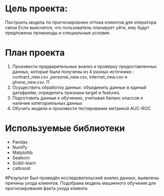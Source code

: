 # Цель проекта:
Построить модель по прогнозировнию оттока клиентов для оператора связи 
Если выяснится, что пользователь планирует уйти, ему будут предложены промокоды и специальные условия. 

# План проекта
1.   Произвести предварительные анализ и проверку предоставленных данных, которые были получены из 4 разных источнико : contract_new.csv ,personal_new.csv, internet_new.csv  и phone_new.csv. П
2.   Осуществить обработку данных: объеденить данные в единый датафрейм, определить признаки target и features.
3. Подготовить данные к обучению, учитывая баланс классов и наличие категорияльных данных
4. Обучить модели и произвести тестирование метрикой AUC-ROC

# Используемые библиотеки
- Pandas
- NumPy
- Matplotlib
- Seaborn
- Scikit-learn
- catboost

#Результат
Был проведён исследовательский анализ данных, выявлены причины ухода клиентов.
Подобрана модель машинного обучения для прогнозирования факта ухода клиента.
